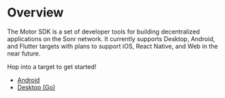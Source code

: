 # Overview

The Motor SDK is a set of developer tools for building decentralized applications on the Sonr network. It currently supports Desktop, Android, and Flutter targets with plans to support iOS, React Native, and Web in the near future.

Hop into a target to get started!

* [Android](./android/overview.md)
* [Desktop (Go)](./go/overview.md)